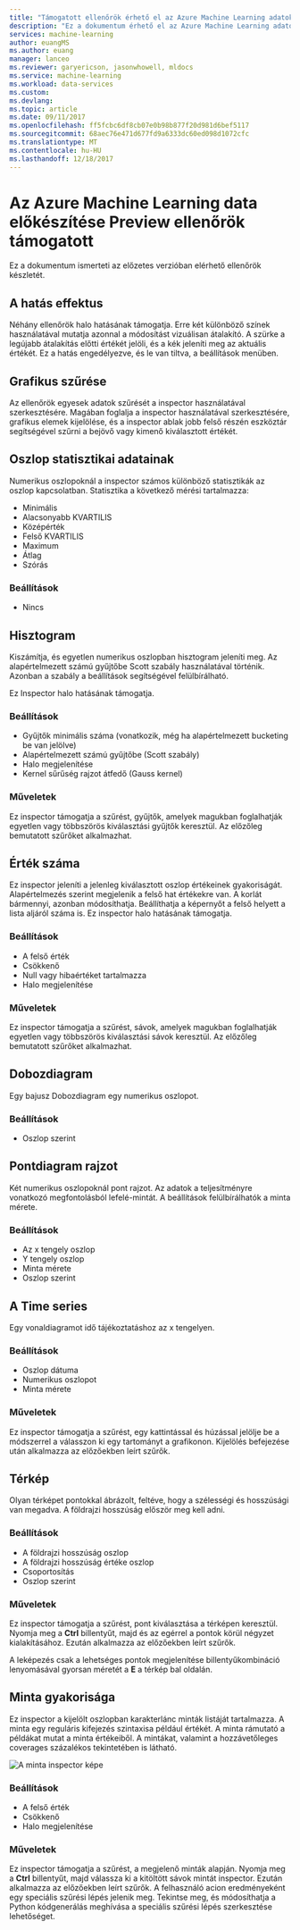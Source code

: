 ```yaml
---
title: "Támogatott ellenőrök érhető el az Azure Machine Learning adatok előkészítése |} Microsoft Docs"
description: "Ez a dokumentum érhető el az Azure Machine Learning adatok előkészítése ellenőrök teljes listáját tartalmazza."
services: machine-learning
author: euangMS
ms.author: euang
manager: lanceo
ms.reviewer: garyericson, jasonwhowell, mldocs
ms.service: machine-learning
ms.workload: data-services
ms.custom: 
ms.devlang: 
ms.topic: article
ms.date: 09/11/2017
ms.openlocfilehash: ff5fcbc6df8cb07e0b98b877f20d981d6bef5117
ms.sourcegitcommit: 68aec76e471d677fd9a6333dc60ed098d1072cfc
ms.translationtype: MT
ms.contentlocale: hu-HU
ms.lasthandoff: 12/18/2017
---
```

# <a name="supported-inspectors-for-the-azure-machine-learning-data-preparation-preview"></a>Az Azure Machine Learning data előkészítése Preview ellenőrök támogatott
Ez a dokumentum ismerteti az előzetes verzióban elérhető ellenőrök készletét.

## <a name="the-halo-effect"></a>A hatás effektus 
Néhány ellenőrök halo hatásának támogatja. Erre két különböző színek használatával mutatja azonnal a módosítást vizuálisan átalakító. A szürke a legújabb átalakítás előtti értékét jelöli, és a kék jeleníti meg az aktuális értékét. Ez a hatás engedélyezve, és le van tiltva, a beállítások menüben.

## <a name="graphical-filtering"></a>Grafikus szűrése 
Az ellenőrök egyesek adatok szűrését a inspector használatával szerkesztésére. Magában foglalja a inspector használatával szerkesztésére, grafikus elemek kijelölése, és a inspector ablak jobb felső részén eszköztár segítségével szűrni a bejövő vagy kimenő kiválasztott értékét. 

## <a name="column-statistics"></a>Oszlop statisztikai adatainak
Numerikus oszlopoknál a inspector számos különböző statisztikák az oszlop kapcsolatban. Statisztika a következő mérési tartalmazza: 
- Minimális
- Alacsonyabb KVARTILIS
- Középérték
- Felső KVARTILIS
- Maximum
- Átlag
- Szórás


### <a name="options"></a>Beállítások 
- Nincs

## <a name="histogram"></a>Hisztogram 
Kiszámítja, és egyetlen numerikus oszlopban hisztogram jeleníti meg. Az alapértelmezett számú gyűjtőbe Scott szabály használatával történik. Azonban a szabály a beállítások segítségével felülbírálható.

Ez Inspector halo hatásának támogatja.


### <a name="options"></a>Beállítások
- Gyűjtők minimális száma (vonatkozik, még ha alapértelmezett bucketing be van jelölve)
- Alapértelmezett számú gyűjtőbe (Scott szabály) 
- Halo megjelenítése
- Kernel sűrűség rajzot átfedő (Gauss kernel) 


### <a name="actions"></a>Műveletek
Ez inspector támogatja a szűrést, gyűjtők, amelyek magukban foglalhatják egyetlen vagy többszörös kiválasztási gyűjtők keresztül. Az előzőleg bemutatott szűrőket alkalmazhat.

## <a name="value-counts"></a>Érték száma
Ez inspector jeleníti a jelenleg kiválasztott oszlop értékeinek gyakoriságát. Alapértelmezés szerint megjelenik a felső hat értékekre van. A korlát bármennyi, azonban módosíthatja. Beállíthatja a képernyőt a felső helyett a lista aljáról száma is. Ez inspector halo hatásának támogatja.

### <a name="options"></a>Beállítások 
- A felső érték
- Csökkenő
- Null vagy hibaértéket tartalmazza
- Halo megjelenítése


### <a name="actions"></a>Műveletek 
Ez inspector támogatja a szűrést, sávok, amelyek magukban foglalhatják egyetlen vagy többszörös kiválasztási sávok keresztül. Az előzőleg bemutatott szűrőket alkalmazhat.

## <a name="box-plot"></a>Dobozdiagram 
Egy bajusz Dobozdiagram egy numerikus oszlopot.

### <a name="options"></a>Beállítások 
- Oszlop szerint

## <a name="scatter-plot"></a>Pontdiagram rajzot
Két numerikus oszlopoknál pont rajzot. Az adatok a teljesítményre vonatkozó megfontolásból lefelé-mintát. A beállítások felülbírálhatók a minta mérete.

### <a name="options"></a>Beállítások  
- Az x tengely oszlop
- Y tengely oszlop
- Minta mérete
- Oszlop szerint


## <a name="time-series"></a>A Time series
Egy vonaldiagramot idő tájékoztatáshoz az x tengelyen.

### <a name="options"></a>Beállítások
- Oszlop dátuma
- Numerikus oszlopot
- Minta mérete


### <a name="actions"></a>Műveletek
Ez inspector támogatja a szűrést, egy kattintással és húzással jelölje be a módszerrel a válasszon ki egy tartományt a grafikonon. Kijelölés befejezése után alkalmazza az előzőekben leírt szűrők.


## <a name="map"></a>Térkép 
Olyan térképet pontokkal ábrázolt, feltéve, hogy a szélességi és hosszúsági van megadva. A földrajzi hosszúság először meg kell adni.

### <a name="options"></a>Beállítások
- A földrajzi hosszúság oszlop
- A földrajzi hosszúság értéke oszlop
- Csoportosítás
- Oszlop szerint


### <a name="actions"></a>Műveletek
Ez inspector támogatja a szűrést, pont kiválasztása a térképen keresztül. Nyomja meg a **Ctrl** billentyűt, majd és az egérrel a pontok körül négyzet kialakításához. Ezután alkalmazza az előzőekben leírt szűrők.

A leképezés csak a lehetséges pontok megjelenítése billentyűkombináció lenyomásával gyorsan méretét a **E** a térkép bal oldalán.


## <a name="pattern-frequency"></a>Minta gyakorisága 

Ez inspector a kijelölt oszlopban karakterlánc minták listáját tartalmazza. A minta egy reguláris kifejezés szintaxisa például értékét. A minta rámutató a példákat mutat a minta értékeiből. A mintákat, valamint a hozzávetőleges coverages százalékos tekintetében is látható.

![A minta inspector képe](media/data-prep-appendix4-supported-inspectors/PatternInspectorProductNumber.png)

### <a name="options"></a>Beállítások
- A felső érték
- Csökkenő
- Halo megjelenítése

### <a name="actions"></a>Műveletek
Ez inspector támogatja a szűrést, a megjelenő minták alapján. Nyomja meg a **Ctrl** billentyűt, majd válassza ki a kitöltött sávok mintát inspector. Ezután alkalmazza az előzőekben leírt szűrők. A felhasználó acion eredményeként egy speciális szűrési lépés jelenik meg. Tekintse meg, és módosíthatja a Python kódgenerálás meghívása a speciális szűrési lépés szerkesztése lehetőséget.
